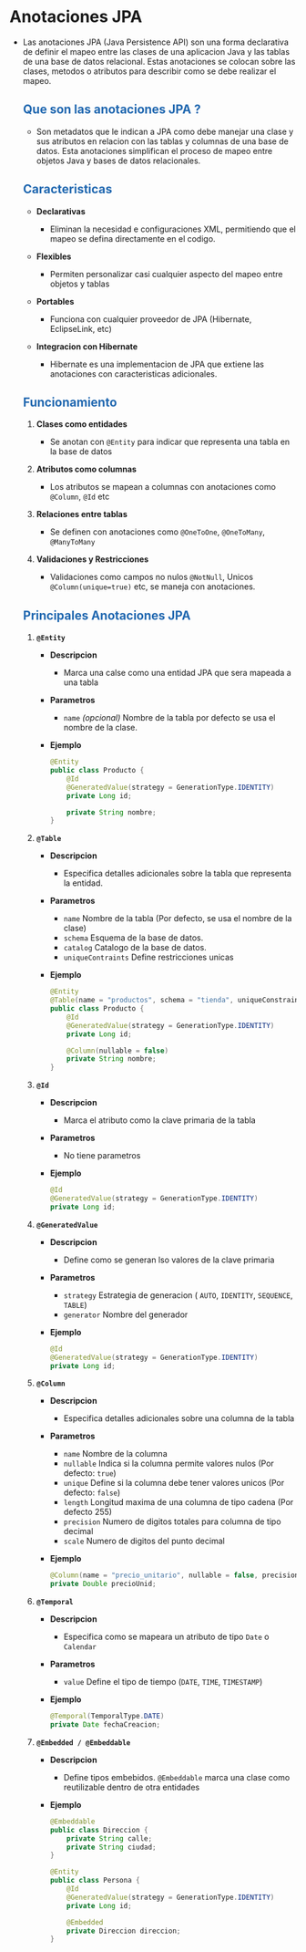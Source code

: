 # Anotaciones JPA

* Las anotaciones JPA (Java Persistence API) son una forma declarativa de definir el mapeo entre las clases de una aplicacion Java y las tablas de una base de datos relacional. Estas anotaciones se colocan sobre las clases, metodos o atributos para describir como se debe realizar el mapeo.

    ## <span style="color:#2168b0">Que son las anotaciones JPA ?</span>
    
    * Son metadatos que le indican a JPA como debe manejar una clase y sus atributos en relacion con las tablas y columnas de una base de datos. Esta anotaciones simplifican el proceso de mapeo entre objetos Java y bases de datos relacionales.
    
    ## <span style="color:#2168b0">Caracteristicas</span>
    
    * **Declarativas**
        * Eliminan la necesidad e configuraciones XML, permitiendo que el mapeo se defina directamente en el codigo.
        
    * **Flexibles**
        * Permiten personalizar casi cualquier aspecto del mapeo entre objetos y tablas
        
    * **Portables**
        * Funciona con cualquier proveedor de JPA (Hibernate, EclipseLink, etc)
        
    * **Integracion con Hibernate**
        * Hibernate es una implementacion de JPA que extiene las anotaciones con caracteristicas adicionales.
        
    ## <span style="color:#2168b0">Funcionamiento</span>
    
    1. **Clases como entidades**
        * Se anotan con `@Entity` para indicar que representa una tabla en la base de datos
        
    2. **Atributos como columnas**
        * Los atributos se mapean a columnas con anotaciones como `@Column`,  `@Id` etc
        
    3. **Relaciones entre tablas**
        * Se definen con anotaciones como `@OneToOne`, `@OneToMany`, `@ManyToMany`

    4. **Validaciones y Restricciones**
        * Validaciones como campos no nulos `@NotNull`, Unicos `@Column(unique=true)` etc, se maneja con anotaciones.
        
    ## <span style="color:#2168b0">Principales Anotaciones JPA</span>
    
    1. **`@Entity`**
   
        * **Descripcion**
            * Marca una calse como una entidad JPA que sera mapeada a una tabla
            
        * **Parametros**
            * `name` *(opcional)* Nombre de la tabla por defecto se usa el nombre de la clase.
            
        * **Ejemplo**

            ```java
            @Entity
            public class Producto {
                @Id
                @GeneratedValue(strategy = GenerationType.IDENTITY)
                private Long id;

                private String nombre;
            }
            ```
    2. **`@Table`**
   
        * **Descripcion**
            * Especifica detalles adicionales sobre la tabla que representa la entidad.
            
        * **Parametros**
            * `name` Nombre de la tabla (Por defecto, se usa el nombre de la clase)
            * `schema` Esquema de la base de datos.
            * `catalog` Catalogo de la base de datos.
            * `uniqueContraints` Define restricciones unicas
            
        * **Ejemplo**
        
            ```java
            @Entity
            @Table(name = "productos", schema = "tienda", uniqueConstraints = @UniqueConstraint(columnNames = "nombre"))
            public class Producto {
                @Id
                @GeneratedValue(strategy = GenerationType.IDENTITY)
                private Long id;

                @Column(nullable = false)
                private String nombre;
            }
            ```

    3. **`@Id`**
        
        * **Descripcion**
            * Marca el atributo como la clave primaria de la tabla
            
        * **Parametros**
            * No tiene parametros
            
        * **Ejemplo**

            ```java
            @Id
            @GeneratedValue(strategy = GenerationType.IDENTITY)
            private Long id;
            ```

    4. **`@GeneratedValue`**
        
        * **Descripcion**
            * Define como se generan lso valores de la clave primaria
            
        * **Parametros**
            * `strategy` Estrategia de generacion ( `AUTO`, `IDENTITY`, `SEQUENCE`, `TABLE`)
            *  `generator` Nombre del generador
           
        * **Ejemplo** 

            ```java
            @Id
            @GeneratedValue(strategy = GenerationType.IDENTITY)
            private Long id;
            ```

    5. **`@Column`**
        
        * **Descripcion**
            * Especifica detalles adicionales sobre una columna de la tabla
            
        * **Parametros**
            * `name` Nombre de la columna
            * `nullable` Indica si la columna permite valores nulos (Por defecto: `true`)
            * `unique` Define si la columna debe tener valores unicos (Por defecto: `false`)
            * `length` Longitud maxima de una columna de tipo cadena (Por defecto 255)
            * `precision` Numero de digitos totales para columna de tipo decimal
            * `scale` Numero de digitos del punto decimal

        * **Ejemplo**
        
            ```java
            @Column(name = "precio_unitario", nullable = false, precision = 10, scale = 2)
            private Double precioUnid;  
            ```

    6. **`@Temporal`**
        
        * **Descripcion**
            * Especifica como se mapeara un atributo de tipo `Date` o `Calendar`
            
        * **Parametros**
            * `value` Define el tipo de tiempo (`DATE`, `TIME`, `TIMESTAMP`)
            
        * **Ejemplo**
                    
            ```java
            @Temporal(TemporalType.DATE)
            private Date fechaCreacion;
            ```
    7. **`@Embedded / @Embeddable`**
    
        * **Descripcion**
            * Define tipos embebidos. `@Embeddable` marca una clase como reutilizable dentro de otra entidades
            
        * **Ejemplo**
        
            ```java
            @Embeddable
            public class Direccion {
                private String calle;
                private String ciudad;
            }

            @Entity
            public class Persona {
                @Id
                @GeneratedValue(strategy = GenerationType.IDENTITY)
                private Long id;

                @Embedded
                private Direccion direccion;
            }
            ```


    



    





